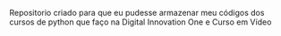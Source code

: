 Repositorio criado para que eu pudesse armazenar meu códigos dos cursos de python que faço na Digital Innovation One e Curso em Vídeo

